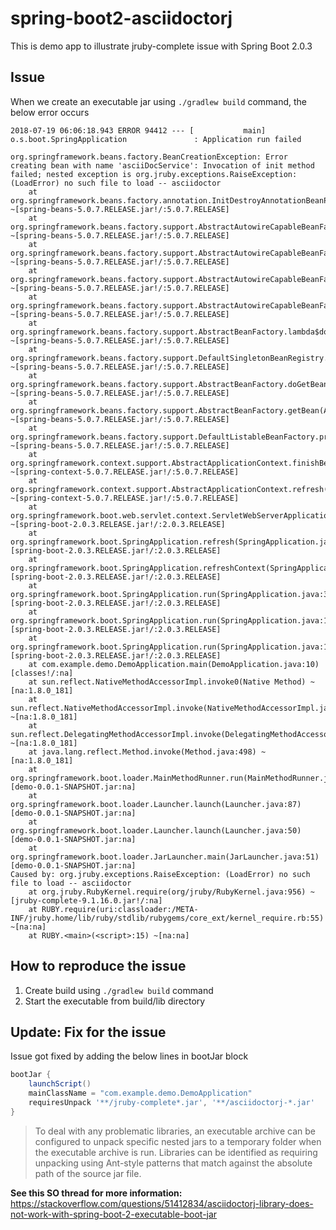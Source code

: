 # spring-boot2-asciidoctorj
This is demo app to illustrate jruby-complete issue with Spring Boot 2.0.3

## Issue
When we create an executable jar using `./gradlew build` command, the below error occurs

````
2018-07-19 06:06:18.943 ERROR 94412 --- [           main] o.s.boot.SpringApplication               : Application run failed

org.springframework.beans.factory.BeanCreationException: Error creating bean with name 'asciiDocService': Invocation of init method failed; nested exception is org.jruby.exceptions.RaiseException: (LoadError) no such file to load -- asciidoctor
	at org.springframework.beans.factory.annotation.InitDestroyAnnotationBeanPostProcessor.postProcessBeforeInitialization(InitDestroyAnnotationBeanPostProcessor.java:138) ~[spring-beans-5.0.7.RELEASE.jar!/:5.0.7.RELEASE]
	at org.springframework.beans.factory.support.AbstractAutowireCapableBeanFactory.applyBeanPostProcessorsBeforeInitialization(AbstractAutowireCapableBeanFactory.java:424) ~[spring-beans-5.0.7.RELEASE.jar!/:5.0.7.RELEASE]
	at org.springframework.beans.factory.support.AbstractAutowireCapableBeanFactory.initializeBean(AbstractAutowireCapableBeanFactory.java:1700) ~[spring-beans-5.0.7.RELEASE.jar!/:5.0.7.RELEASE]
	at org.springframework.beans.factory.support.AbstractAutowireCapableBeanFactory.doCreateBean(AbstractAutowireCapableBeanFactory.java:581) ~[spring-beans-5.0.7.RELEASE.jar!/:5.0.7.RELEASE]
	at org.springframework.beans.factory.support.AbstractAutowireCapableBeanFactory.createBean(AbstractAutowireCapableBeanFactory.java:503) ~[spring-beans-5.0.7.RELEASE.jar!/:5.0.7.RELEASE]
	at org.springframework.beans.factory.support.AbstractBeanFactory.lambda$doGetBean$0(AbstractBeanFactory.java:317) ~[spring-beans-5.0.7.RELEASE.jar!/:5.0.7.RELEASE]
	at org.springframework.beans.factory.support.DefaultSingletonBeanRegistry.getSingleton(DefaultSingletonBeanRegistry.java:222) ~[spring-beans-5.0.7.RELEASE.jar!/:5.0.7.RELEASE]
	at org.springframework.beans.factory.support.AbstractBeanFactory.doGetBean(AbstractBeanFactory.java:315) ~[spring-beans-5.0.7.RELEASE.jar!/:5.0.7.RELEASE]
	at org.springframework.beans.factory.support.AbstractBeanFactory.getBean(AbstractBeanFactory.java:199) ~[spring-beans-5.0.7.RELEASE.jar!/:5.0.7.RELEASE]
	at org.springframework.beans.factory.support.DefaultListableBeanFactory.preInstantiateSingletons(DefaultListableBeanFactory.java:760) ~[spring-beans-5.0.7.RELEASE.jar!/:5.0.7.RELEASE]
	at org.springframework.context.support.AbstractApplicationContext.finishBeanFactoryInitialization(AbstractApplicationContext.java:869) ~[spring-context-5.0.7.RELEASE.jar!/:5.0.7.RELEASE]
	at org.springframework.context.support.AbstractApplicationContext.refresh(AbstractApplicationContext.java:550) ~[spring-context-5.0.7.RELEASE.jar!/:5.0.7.RELEASE]
	at org.springframework.boot.web.servlet.context.ServletWebServerApplicationContext.refresh(ServletWebServerApplicationContext.java:140) ~[spring-boot-2.0.3.RELEASE.jar!/:2.0.3.RELEASE]
	at org.springframework.boot.SpringApplication.refresh(SpringApplication.java:759) [spring-boot-2.0.3.RELEASE.jar!/:2.0.3.RELEASE]
	at org.springframework.boot.SpringApplication.refreshContext(SpringApplication.java:395) [spring-boot-2.0.3.RELEASE.jar!/:2.0.3.RELEASE]
	at org.springframework.boot.SpringApplication.run(SpringApplication.java:327) [spring-boot-2.0.3.RELEASE.jar!/:2.0.3.RELEASE]
	at org.springframework.boot.SpringApplication.run(SpringApplication.java:1255) [spring-boot-2.0.3.RELEASE.jar!/:2.0.3.RELEASE]
	at org.springframework.boot.SpringApplication.run(SpringApplication.java:1243) [spring-boot-2.0.3.RELEASE.jar!/:2.0.3.RELEASE]
	at com.example.demo.DemoApplication.main(DemoApplication.java:10) [classes!/:na]
	at sun.reflect.NativeMethodAccessorImpl.invoke0(Native Method) ~[na:1.8.0_181]
	at sun.reflect.NativeMethodAccessorImpl.invoke(NativeMethodAccessorImpl.java:62) ~[na:1.8.0_181]
	at sun.reflect.DelegatingMethodAccessorImpl.invoke(DelegatingMethodAccessorImpl.java:43) ~[na:1.8.0_181]
	at java.lang.reflect.Method.invoke(Method.java:498) ~[na:1.8.0_181]
	at org.springframework.boot.loader.MainMethodRunner.run(MainMethodRunner.java:48) [demo-0.0.1-SNAPSHOT.jar:na]
	at org.springframework.boot.loader.Launcher.launch(Launcher.java:87) [demo-0.0.1-SNAPSHOT.jar:na]
	at org.springframework.boot.loader.Launcher.launch(Launcher.java:50) [demo-0.0.1-SNAPSHOT.jar:na]
	at org.springframework.boot.loader.JarLauncher.main(JarLauncher.java:51) [demo-0.0.1-SNAPSHOT.jar:na]
Caused by: org.jruby.exceptions.RaiseException: (LoadError) no such file to load -- asciidoctor
	at org.jruby.RubyKernel.require(org/jruby/RubyKernel.java:956) ~[jruby-complete-9.1.16.0.jar!/:na]
	at RUBY.require(uri:classloader:/META-INF/jruby.home/lib/ruby/stdlib/rubygems/core_ext/kernel_require.rb:55) ~[na:na]
	at RUBY.<main>(<script>:15) ~[na:na]
````

## How to reproduce the issue
1. Create build using `./gradlew build` command
2. Start the executable from build/lib directory


## Update: Fix for the issue
Issue got fixed by adding the below lines in bootJar block

```groovy
bootJar {
    launchScript()
    mainClassName = "com.example.demo.DemoApplication"
    requiresUnpack '**/jruby-complete*.jar', '**/asciidoctorj-*.jar'
}
```

> To deal with any problematic libraries, an executable archive can be configured to unpack specific nested jars to a temporary folder when the executable archive is run. Libraries can be identified as requiring unpacking using Ant-style patterns that match against the absolute path of the source jar file.

**See this SO thread for more information:** 
https://stackoverflow.com/questions/51412834/asciidoctorj-library-does-not-work-with-spring-boot-2-executable-boot-jar
